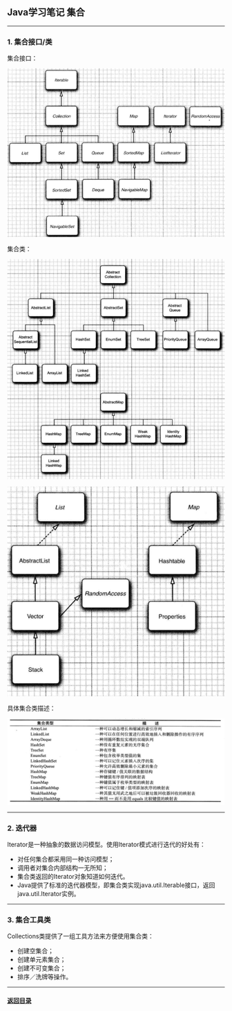## Java学习笔记 集合
---
### 1. 集合接口/类 

集合接口：  

![集合接口](./img/jiheinterf.png)

集合类：  

![集合类](./img/jihelei.png)

![集合遗留类](./img/jiheyl.png)

具体集合类描述：  

![集合类描述](./img/jiheleides.png)

---
### 2. 迭代器  

Iterator是一种抽象的数据访问模型。使用Iterator模式进行迭代的好处有：

+ 对任何集合都采用同一种访问模型；
+ 调用者对集合内部结构一无所知；
+ 集合类返回的Iterator对象知道如何迭代。
+ Java提供了标准的迭代器模型，即集合类实现java.util.Iterable接口，返回java.util.Iterator实例。

---
### 3. 集合工具类 

Collections类提供了一组工具方法来方便使用集合类：

+ 创建空集合；
+ 创建单元素集合；
+ 创建不可变集合；
+ 排序／洗牌等操作。

---
#### [返回目录](./)
